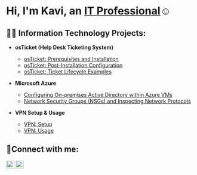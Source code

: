 <h1>Hi, I'm Kavi, an <a href="https://linkedin.com/in/kavi-smith">IT Professional</a>☺</h1>

<h2>👨‍💻 Information Technology Projects:</h2>

- <b>osTicket (Help Desk Ticketing System)</b>
  - [osTicket: Prerequisites and Installation](https://github.com/kavismith/osticket-prereqs)
  - [osTicket: Post-Installation Configuration](https://github.com/kavismith/post-install-config)
  - [osTicket: Ticket Lifecycle Examples](https://github.com/kavismith/ticket-create)
- <b>Microsoft Azure</b>
  - [Configuring On-premises Active Directory within Azure VMs](https://github.com/kavismith/active-directory)
  - [Network Security Groups (NSGs) and Inspecting Network Protocols](https://github.com/kavismith/network-protocol)

- <b>VPN Setup & Usage</b>
   - [VPN: Setup](https://github.com/kavismith/vpn-setup)
   - [VPN: Usage](https://github.com/kavismith/vpn-usage)
 
<h2>🤳Connect with me:</h2>

[<img align="left" alt="Josh | LinkedIn" width="22px" src="https://cdn.jsdelivr.net/npm/simple-icons@v3/icons/linkedin.svg" />][linkedin]
[<img align="left" alt="Josh | Instagram" width="22px" src="https://cdn.jsdelivr.net/npm/simple-icons@v3/icons/instagram.svg" />][instagram]

[instagram]: https://www.instagram.com/Josh
[linkedin]: https://linkedin.com/in/kavi-smith
